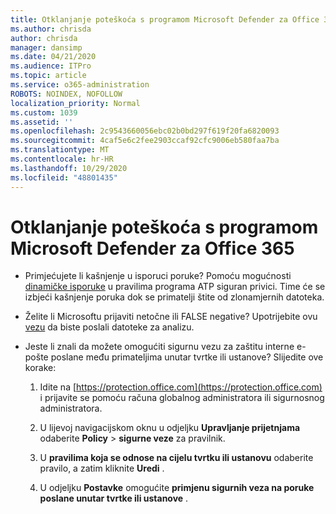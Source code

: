 ```yaml
---
title: Otklanjanje poteškoća s programom Microsoft Defender za Office 365
ms.author: chrisda
author: chrisda
manager: dansimp
ms.date: 04/21/2020
ms.audience: ITPro
ms.topic: article
ms.service: o365-administration
ROBOTS: NOINDEX, NOFOLLOW
localization_priority: Normal
ms.custom: 1039
ms.assetid: ''
ms.openlocfilehash: 2c9543660056ebc02b0bd297f619f20fa6820093
ms.sourcegitcommit: 4caf5e6c2fee2903ccaf92cfc9006eb580faa7ba
ms.translationtype: MT
ms.contentlocale: hr-HR
ms.lasthandoff: 10/29/2020
ms.locfileid: "48801435"
---
```

# <a name="troubleshooting-microsoft-defender-for-office-365"></a>Otklanjanje poteškoća s programom Microsoft Defender za Office 365

- Primjećujete li kašnjenje u isporuci poruke? Pomoću mogućnosti [dinamičke isporuke](https://docs.microsoft.com/microsoft-365/security/office-365-security/dynamic-delivery-and-previewing) u pravilima programa ATP siguran privici. Time će se izbjeći kašnjenje poruka dok se primatelji štite od zlonamjernih datoteka.

- Želite li Microsoftu prijaviti netočne ili FALSE negative? Upotrijebite ovu [vezu](https://www.microsoft.com/wdsi/filesubmission/) da biste poslali datoteke za analizu.

- Jeste li znali da možete omogućiti sigurnu vezu za zaštitu interne e-pošte poslane među primateljima unutar tvrtke ili ustanove? Slijedite ove korake:

  1. Idite na [https://protection.office.com](https://protection.office.com) i prijavite se pomoću računa globalnog administratora ili sigurnosnog administratora.

  2. U lijevoj navigacijskom oknu u odjeljku **Upravljanje prijetnjama** odaberite **Policy** \> **sigurne veze** za pravilnik.

  3. U **pravilima koja se odnose na cijelu tvrtku ili ustanovu** odaberite pravilo, a zatim kliknite **Uredi** .

  4. U odjeljku **Postavke** omogućite **primjenu sigurnih veza na poruke poslane unutar tvrtke ili ustanove** .
